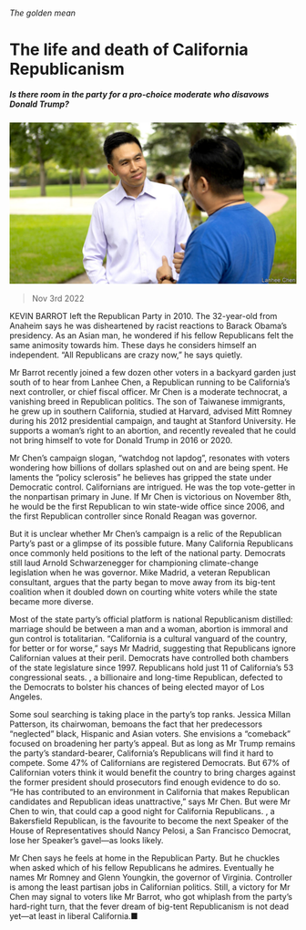 ###### The golden mean

# The life and death of California Republicanism 

##### Is there room in the party for a pro-choice moderate who disavows Donald Trump? 

![image](images/20221105_USP003.jpg) 

> Nov 3rd 2022 


KEVIN BARROT left the Republican Party in 2010. The 32-year-old from Anaheim says he was disheartened by racist reactions to Barack Obama’s presidency. As an Asian man, he wondered if his fellow Republicans felt the same animosity towards him. These days he considers himself an independent. “All Republicans are crazy now,” he says quietly. 

Mr Barrot recently joined a few dozen other voters in a backyard garden just south of  to hear from Lanhee Chen, a Republican running to be California’s next controller, or chief fiscal officer. Mr Chen is a moderate technocrat, a vanishing breed in Republican politics. The son of Taiwanese immigrants, he grew up in southern California, studied at Harvard, advised Mitt Romney during his 2012 presidential campaign, and taught at Stanford University. He supports a woman’s right to an abortion, and recently revealed that he could not bring himself to vote for Donald Trump in 2016 or 2020. 

Mr Chen’s campaign slogan, “watchdog not lapdog”, resonates with voters wondering how billions of dollars splashed out on  and  are being spent. He laments the “policy sclerosis” he believes has gripped the state under Democratic control. Californians are intrigued. He was the top vote-getter in the nonpartisan primary in June. If Mr Chen is victorious on November 8th, he would be the first Republican to win state-wide office since 2006, and the first Republican controller since Ronald Reagan was governor.

But it is unclear whether Mr Chen’s campaign is a relic of the Republican Party’s past or a glimpse of its possible future. Many California Republicans once commonly held positions to the left of the national party. Democrats still laud Arnold Schwarzenegger for championing climate-change legislation when he was governor. Mike Madrid, a veteran Republican consultant, argues that the party began to move away from its big-tent coalition when it doubled down on courting white voters while the state became more diverse. 


Most of the state party’s official platform is national Republicanism distilled: marriage should be between a man and a woman, abortion is immoral and gun control is totalitarian. “California is a cultural vanguard of the country, for better or for worse,” says Mr Madrid, suggesting that Republicans ignore Californian values at their peril. Democrats have controlled both chambers of the state legislature since 1997. Republicans hold just 11 of California’s 53 congressional seats. , a billionaire and long-time Republican, defected to the Democrats to bolster his chances of being elected mayor of Los Angeles. 

Some soul searching is taking place in the party’s top ranks. Jessica Millan Patterson, its chairwoman, bemoans the fact that her predecessors “neglected” black, Hispanic and Asian voters. She envisions a “comeback” focused on broadening her party’s appeal. But as long as Mr Trump remains the party’s standard-bearer, California’s Republicans will find it hard to compete. Some 47% of Californians are registered Democrats. But 67% of Californian voters think it would benefit the country to bring charges against the former president should prosecutors find enough evidence to do so. “He has contributed to an environment in California that makes Republican candidates and Republican ideas unattractive,” says Mr Chen. But were Mr Chen to win, that could cap a good night for California Republicans. , a Bakersfield Republican, is the favourite to become the next Speaker of the House of Representatives should Nancy Pelosi, a San Francisco Democrat, lose her Speaker’s gavel—as looks likely.

Mr Chen says he feels at home in the Republican Party. But he chuckles when asked which of his fellow Republicans he admires. Eventually he names Mr Romney and Glenn Youngkin, the governor of Virginia. Controller is among the least partisan jobs in Californian politics. Still, a victory for Mr Chen may signal to voters like Mr Barrot, who got whiplash from the party’s hard-right turn, that the fever dream of big-tent Republicanism is not dead yet—at least in liberal California.■


